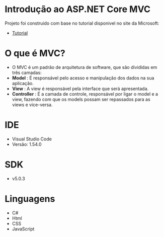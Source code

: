 # Introdução ao ASP.NET Core MVC
Projeto foi construido com base no tutorial disponivel no site da Microsoft:
* [Tutorial](https://docs.microsoft.com/pt-br/aspnet/core/tutorials/first-mvc-app/start-mvc?view)

# O que é MVC?

* O MVC é um padrão de arquitetura de software, que são divididas em três camadas:
* __Model__ : É responsável pelo acesso e manipulação dos dados na sua aplicação.
* __View__ : A view é responsável pela interface que será apresentada.
* __Controller__ : É a camada de controle, responsável por ligar o model e a view, fazendo com que os models possam ser repassados para as views e vice-versa.


# IDE
* Visual Studio Code
* Versão: 1.54.0 

# SDK 
* v5.0.3


# Linguagens
* C#
* Html
* CSS  
* JavaScript

